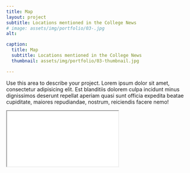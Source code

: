 ```yaml
---
title: Map
layout: project
subtitle: Locations mentioned in the College News
# image: assets/img/portfolio/03-.jpg 
alt:

caption:
  title: Map
  subtitle: Locations mentioned in the College News
  thumbnail: assets/img/portfolio/03-thumbnail.jpg

---
```


Use this area to describe your project. Lorem ipsum dolor sit amet, consectetur adipisicing elit. Est blanditiis dolorem culpa incidunt minus dignissimos deserunt repellat aperiam quasi sunt officia expedita beatae cupiditate, maiores repudiandae, nostrum, reiciendis facere nemo!

<div class="embed-responsive embed-responsive-4by3">
<iframe class="embed-responsive-item" src= "{{ site.baseurl }}/viz/map.html" allowfullscreen></iframe>
</div>

